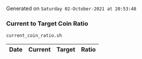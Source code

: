 Generated on `Saturday 02-October-2021 at 20:53:48`

### Current to Target Coin Ratio
`current_coin_ratio.sh`

Date|Current|Target|Ratio
---|---|---|---
